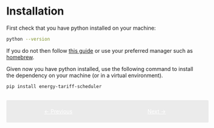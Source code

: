 # Installation

First check that you have python installed on your machine:

```sh
python --version
```

If you do not then follow [this guide](https://www.python.org/downloads/) or use your preferred manager such as [homebrew](https://docs.brew.sh/Homebrew-and-Python).

Given now you have python installed, use the following command to install the dependency on your machine (or in a virtual environment).

```sh
pip install energy-tariff-scheduler
```

<div style="display: flex; width: 100%; background: #ebebeb; padding: 1em; gap: 1em; border-radius: 0.2em; margin-top: 2em;">
    <a href="../../" style="flex: 6; text-align: center; color: white; background: var(--md-typeset-a-color); padding: 0.5em 0em;">&larr; Previous</a>
    <a href="../getting-api-key-and-account-no" style="flex: 6; text-align: center; color: white; background: var(--md-typeset-a-color); padding: 0.5em 0em;">Next &rarr;</a>
</div>
